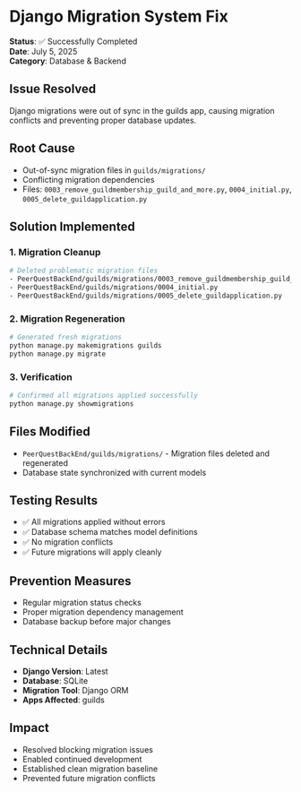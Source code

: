 # Django Migration System Fix

**Status**: ✅ Successfully Completed  
**Date**: July 5, 2025  
**Category**: Database & Backend  

## Issue Resolved
Django migrations were out of sync in the guilds app, causing migration conflicts and preventing proper database updates.

## Root Cause
- Out-of-sync migration files in `guilds/migrations/`
- Conflicting migration dependencies
- Files: `0003_remove_guildmembership_guild_and_more.py`, `0004_initial.py`, `0005_delete_guildapplication.py`

## Solution Implemented

### 1. Migration Cleanup
```bash
# Deleted problematic migration files
- PeerQuestBackEnd/guilds/migrations/0003_remove_guildmembership_guild_and_more.py
- PeerQuestBackEnd/guilds/migrations/0004_initial.py  
- PeerQuestBackEnd/guilds/migrations/0005_delete_guildapplication.py
```

### 2. Migration Regeneration
```bash
# Generated fresh migrations
python manage.py makemigrations guilds
python manage.py migrate
```

### 3. Verification
```bash
# Confirmed all migrations applied successfully
python manage.py showmigrations
```

## Files Modified
- `PeerQuestBackEnd/guilds/migrations/` - Migration files deleted and regenerated
- Database state synchronized with current models

## Testing Results
- ✅ All migrations applied without errors
- ✅ Database schema matches model definitions
- ✅ No migration conflicts
- ✅ Future migrations will apply cleanly

## Prevention Measures
- Regular migration status checks
- Proper migration dependency management
- Database backup before major changes

## Technical Details
- **Django Version**: Latest
- **Database**: SQLite
- **Migration Tool**: Django ORM
- **Apps Affected**: guilds

## Impact
- Resolved blocking migration issues
- Enabled continued development
- Established clean migration baseline
- Prevented future migration conflicts
